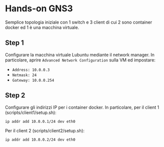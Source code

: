 # Hands-on GNS3
Semplice topologia iniziale con 1 switch e 3 client di cui 2 sono container docker ed 1 è una macchina virtuale.

## Step 1
Configurare la macchina virtuale Lubuntu mediante il network manager. In particolare, aprire ```Advanced Network Configuration``` sulla VM ed impostare:
* ```Address: 10.0.0.3```
* ```Netmask: 24```
* ```Gateway: 10.0.0.254```

## Step 2
Configurare gli indirizzi IP per i container docker. In particolare, per il client 1 (scripts/client1/setup.sh):
```
ip addr add 10.0.0.1/24 dev eth0
```
Per il client 2 (scripts/client2/setup.sh):
```
ip addr add 10.0.0.2/24 dev eth0
```